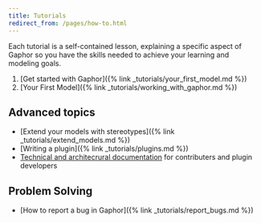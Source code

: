 ```yaml
---
title: Tutorials
redirect_from: /pages/how-to.html
---
```


Each tutorial is a self-contained lesson, explaining a specific aspect of
Gaphor so you have the skills needed to achieve your learning and modeling
goals.

1. [Get started with Gaphor]({% link _tutorials/your_first_model.md %})
1. [Your First Model]({% link _tutorials/working_with_gaphor.md %})

## Advanced topics

- [Extend your models with stereotypes]({% link _tutorials/extend_models.md %})
- [Writing a plugin]({% link _tutorials/plugins.md %})
- [Technical and architecrural documentation](https://gaphor.readthedocs.io/) for contributers and plugin developers

## Problem Solving

- [How to report a bug in Gaphor]({% link _tutorials/report_bugs.md %})

